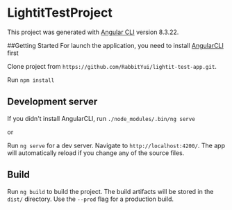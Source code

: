 # LightitTestProject

This project was generated with [Angular CLI](https://github.com/angular/angular-cli) version 8.3.22.

##Getting Started
For launch the application, you need to install [AngularCLI](https://cli.angular.io/) first

Clone project from `https://github.com/RabbitYui/lightit-test-app.git`.

Run `npm install` 

## Development server

If you didn't install AngularCLI, run `./node_modules/.bin/ng serve`

or

Run `ng serve` for a dev server. Navigate to `http://localhost:4200/`. The app will automatically reload if you change any of the source files.

## Build

Run `ng build` to build the project. The build artifacts will be stored in the `dist/` directory. Use the `--prod` flag for a production build.
